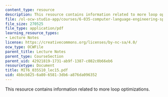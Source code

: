 ```yaml
---
content_type: resource
description: This resource contains information related to more loop optimizations.
file: /ol-ocw-studio-app/courses/6-035-computer-language-engineering-spring-2010/4bbcb8256a8065813db6a876da096352_MIT6_035S10_lec15.pdf
file_size: 270525
file_type: application/pdf
learning_resource_types:
- Lecture Notes
license: https://creativecommons.org/licenses/by-nc-sa/4.0/
ocw_type: OCWFile
parent_title: Lecture Notes
parent_type: CourseSection
parent_uid: 42921819-1731-ab9f-1387-c082c0b66eb6
resourcetype: Document
title: MIT6_035S10_lec15.pdf
uid: 4bbcb825-6a80-6581-3db6-a876da096352
---
```

This resource contains information related to more loop optimizations.